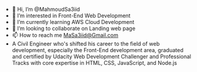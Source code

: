- 👋 Hi, I’m @MahmoudSa3iid
- 👀 I’m interested in Front-End Web Development
- 🌱 I’m currently learning AWS Cloud Development
- 💞️ I’m looking to collaborate on Landing web page 
- 📫 How to reach me MaSa3iid@Gmail.com
- A Civil Engineer who's shifted his career to the field of web development, especially the Front-End development area, graduated and certified by Udacity Web Development Challenger and Professional Tracks with core expertise in HTML, CSS, JavaScript, and Node.js
<!---
MahmoudSa3iid/MahmoudSa3iid is a ✨ special ✨ repository because its `README.md` (this file) appears on your GitHub profile.
You can click the Preview link to take a look at your changes.
--->
